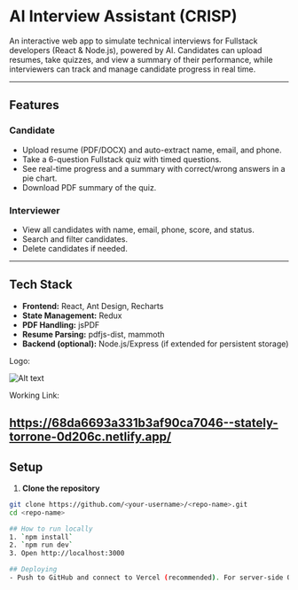 # AI Interview Assistant (CRISP)

An interactive web app to simulate technical interviews for Fullstack developers (React & Node.js), powered by AI. Candidates can upload resumes, take quizzes, and view a summary of their performance, while interviewers can track and manage candidate progress in real time.

---

## Features

### Candidate
- Upload resume (PDF/DOCX) and auto-extract name, email, and phone.
- Take a 6-question Fullstack quiz with timed questions.
- See real-time progress and a summary with correct/wrong answers in a pie chart.
- Download PDF summary of the quiz.

### Interviewer
- View all candidates with name, email, phone, score, and status.
- Search and filter candidates.
- Delete candidates if needed.

---

## Tech Stack
- **Frontend:** React, Ant Design, Recharts
- **State Management:** Redux
- **PDF Handling:** jsPDF
- **Resume Parsing:** pdfjs-dist, mammoth
- **Backend (optional):** Node.js/Express (if extended for persistent storage)

Logo:

![Alt text](assets/Screenshot_2025-09-28_194450-removebg-preview.png)


Working Link:

https://68da6693a331b3af90ca7046--stately-torrone-0d206c.netlify.app/
---


## Setup

1. **Clone the repository**
```bash
git clone https://github.com/<your-username>/<repo-name>.git
cd <repo-name>

## How to run locally
1. `npm install`
2. `npm run dev`
3. Open http://localhost:3000

## Deploying
- Push to GitHub and connect to Vercel (recommended). For server-side OpenAI usage, deploy `api/openai.example.js` as a serverless function and set `OPENAI_API_KEY` in environment variables.




